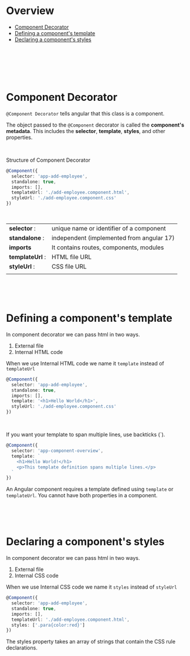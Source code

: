 # Overview

- [Component Decorator](#component-decorator)
- [Defining a component's template](#defining-a-components-template)
- [Declaring a component's styles](#declaring-a-components-styles)

&nbsp;

&nbsp;

&nbsp;

# Component Decorator

`@Component Decorator` tells angular that this class is a component.

The object passed to the `@Component` decorator is called the **component's metadata**. This includes the **selector**, **template**, **styles**, and other properties.

&nbsp;

Structure of Component Decorator

```ts
@Component({
  selector: 'app-add-employee',
  standalone: true,
  imports: [],
  templateUrl: './add-employee.component.html',
  styleUrl: './add-employee.component.css'
})
```

&nbsp;

|                   |                                           |
| ----------------- | ----------------------------------------- |
| **selector** :    | unique name or identifier of a component  |
| **standalone** :  | independent (implemented from angular 17) |
| **imports**       | It contains routes, components, modules   |
| **templateUrl** : | HTML file URL                             |
| **styleUrl** :    | CSS file URL                              |
|                   |                                           |

&nbsp;

&nbsp;

# Defining a component's template

In component decorator we can pass html in two ways.

1. External file
2. Internal HTML code

When we use Internal HTML code we name it `template` instead of `templateUrl`

```ts
@Component({
  selector: 'app-add-employee',
  standalone: true,
  imports: [],
  template: '<h1>Hello World</h1>',
  styleUrl: './add-employee.component.css'
})
```

&nbsp;

If you want your template to span multiple lines, use backticks (`).

```ts
@Component({
  selector: 'app-component-overview',
  template: `
    <h1>Hello World!</h1>
    <p>This template definition spans multiple lines.</p>
  `
})
```

An Angular component requires a template defined using `template` or `templateUrl`. You cannot have both properties in a component.

&nbsp;

&nbsp;

# Declaring a component's styles

In component decorator we can pass html in two ways.

1. External file
2. Internal CSS code

When we use Internal CSS code we name it `styles` instead of `styleUrl`

```ts
@Component({
  selector: 'app-add-employee',
  standalone: true,
  imports: [],
  templateUrl: './add-employee.component.html',
  styles: ['.para{color:red}']
})
```

The styles property takes an array of strings that contain the CSS rule declarations.

&nbsp;

&nbsp;

&nbsp;

&nbsp;

&nbsp;

&nbsp;

&nbsp;

&nbsp;

&nbsp;

&nbsp;

&nbsp;

&nbsp;
